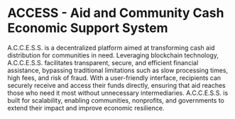 # ACCESS - Aid and Community Cash Economic Support System

A.C.C.E.S.S. is a decentralized platform aimed at transforming cash aid distribution for communities in need. Leveraging blockchain technology, A.C.C.E.S.S. facilitates transparent, secure, and efficient financial assistance, bypassing traditional limitations such as slow processing times, high fees, and risk of fraud. With a user-friendly interface, recipients can securely receive and access their funds directly, ensuring that aid reaches those who need it most without unnecessary intermediaries. A.C.C.E.S.S. is built for scalability, enabling communities, nonprofits, and governments to extend their impact and improve economic resilience.